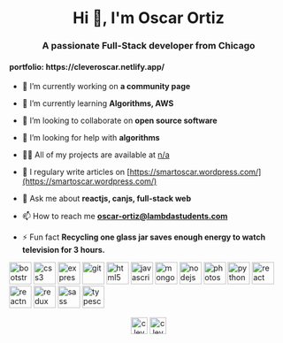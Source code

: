 <h1 align="center">Hi 👋, I'm Oscar Ortiz</h1>
<h3 align="center">A passionate Full-Stack developer from Chicago</h3>
<h4>portfolio: https://cleveroscar.netlify.app/</h4>

- 🔭 I’m currently working on **a community page**

- 🌱 I’m currently learning **Algorithms, AWS**

- 👯 I’m looking to collaborate on **open source software**

- 🤝 I’m looking for help with **algorithms**

- 👨‍💻 All of my projects are available at [n/a](n/a)

- 📝 I regulary write articles on [https://smartoscar.wordpress.com/](https://smartoscar.wordpress.com/)

- 💬 Ask me about **reactjs, canjs, full-stack web**

- 📫 How to reach me **oscar-ortiz@lambdastudents.com**

- ⚡ Fun fact **Recycling one glass jar saves enough energy to watch television for 3 hours.**

<p align="left"><img src="https://devicons.github.io/devicon/devicon.git/icons/bootstrap/bootstrap-plain.svg" alt="bootstrap" width="40" height="40"/> <img src="https://devicons.github.io/devicon/devicon.git/icons/css3/css3-original-wordmark.svg" alt="css3" width="40" height="40"/> <img src="https://devicons.github.io/devicon/devicon.git/icons/express/express-original-wordmark.svg" alt="express" width="40" height="40"/> <img src="https://www.vectorlogo.zone/logos/git-scm/git-scm-icon.svg" alt="git" width="40" height="40"/> <img src="https://devicons.github.io/devicon/devicon.git/icons/html5/html5-original-wordmark.svg" alt="html5" width="40" height="40"/> <img src="https://devicons.github.io/devicon/devicon.git/icons/javascript/javascript-original.svg" alt="javascript" width="40" height="40"/> <img src="https://devicons.github.io/devicon/devicon.git/icons/mongodb/mongodb-original-wordmark.svg" alt="mongodb" width="40" height="40"/> <img src="https://devicons.github.io/devicon/devicon.git/icons/nodejs/nodejs-original-wordmark.svg" alt="nodejs" width="40" height="40"/> <img src="https://devicons.github.io/devicon/devicon.git/icons/photoshop/photoshop-plain.svg" alt="photoshop" width="40" height="40"/> <img src="https://devicons.github.io/devicon/devicon.git/icons/python/python-original.svg" alt="python" width="40" height="40"/> <img src="https://devicons.github.io/devicon/devicon.git/icons/react/react-original-wordmark.svg" alt="react" width="40" height="40"/> <img src="https://reactnative.dev/img/header_logo.svg" alt="reactnative" width="40" height="40"/> <img src="https://devicons.github.io/devicon/devicon.git/icons/redux/redux-original.svg" alt="redux" width="40" height="40"/> <img src="https://devicons.github.io/devicon/devicon.git/icons/sass/sass-original.svg" alt="sass" width="40" height="40"/> <img src="https://devicons.github.io/devicon/devicon.git/icons/typescript/typescript-original.svg" alt="typescript" width="40" height="40"/></p><p align="center">
<a href="https://dev.to/cleveroscar" target="blank"><img align="center" src="https://cdn.jsdelivr.net/npm/simple-icons@3.0.1/icons/dev-dot-to.svg" alt="cleveroscar" height="30" width="30" /></a>
<a href="https://twitter.com/cleveroscardev" target="blank"><img align="center" src="https://cdn.jsdelivr.net/npm/simple-icons@3.0.1/icons/twitter.svg" alt="cleveroscardev" height="30" width="30" /></a>
</p>
